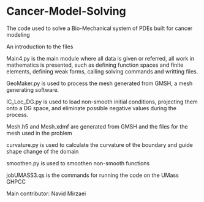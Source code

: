 # Cancer-Model-Solving
The code used to solve a Bio-Mechanical system of PDEs built for cancer modeling

An introduction to the files

Main4.py is the main module where all data is given or referred, all work in mathematics is presented, such as defining function spaces and finite elements, defining weak forms, calling solving commands and writting files.

GeoMaker.py is used to process the mesh generated from GMSH, a mesh generating software.

IC_Loc_DG.py is used to load non-smooth initial conditions, projecting them onto a DG space, and eliminate possible negative values during the process.

Mesh.h5 and Mesh.xdmf are generated from GMSH and the files for the mesh used in the problem

curvature.py is used to calculate the curvature of the boundary and guide shape change of the domain

smoothen.py is used to smoothen non-smooth functions

jobUMASS3.qs is the commands for running the code on the UMass GHPCC

Main contributor: Navid Mirzaei
